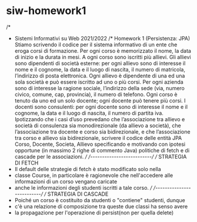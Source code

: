 # siw-homework1
/*
 * Sistemi Informativi su Web 2021/2022
/*
Homework 1 (Persistenza: JPA)
Stiamo scrivendo il codice per il sistema informativo di un ente che eroga corsi di formazione. Per ogni corso
è memorizzato il nome, la data di inizio e la durata in mesi. A ogni corso sono iscritti più allievi. Gli allievi sono
dipendenti di società esterne: per ogni allievo sono di interesse il nome e il cognome, la data e il luogo di
nascita, il numero di matricola, l’indirizzo di posta elettronica. Ogni allievo è dipendente di una ed una sola
società e può essere iscritto ad uno o più corsi. Per ogni azienda sono di interesse la ragione sociale, l’indirizzo
della sede (via, numero civico, comune, cap, provincia), il numero di telefono. Ogni corso è tenuto da uno ed
un solo docente; ogni docente può tenere più corsi. I docenti sono consulenti: per ogni docente sono di
interesse il nome e il cognome, la data e il luogo di nascita, il numero di partita iva.
Ipotizzando che i casi d’uso prevedano che l’associazione tra allievo e società di consulenza sia
monodirezionale (da allievo a società), che l’associazione tra docente e corso sia bidirezionale, e che
l’associazione tra corso e allievo sia bidirezionale, scrivere il codice delle entità JPA Corso, Docente, Societa,
Allievo specificando e motivando con ipotesi opportune (in massimo 2 righe di commento Java) politiche di
fetch e di cascade per le associazioni.
 */
/*--------------------------*/
/* STRATEGIA DI FETCH
 * Il default delle strategie di fetch è stato modificato solo nella
 * classe Course, in particolare è ragionevole che nell'accedere alle informazioni di un corso vengano caricate
 * anche le informazioni degli studenti iscritti a tale corso.
 */
/*--------------------------*/
/* STRATEGIA DI CASCADE
 * Poiché un corso è costituito da studenti o "contiene" studenti, dunque
 * c'è una relazione di composizione tra queste due classi ha senso avere
 * la propagazione per l'operazione di persist(non per quella delete)
